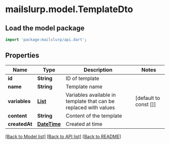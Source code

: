 # mailslurp.model.TemplateDto

## Load the model package
```dart
import 'package:mailslurp/api.dart';
```

## Properties
Name | Type | Description | Notes
------------ | ------------- | ------------- | -------------
**id** | **String** | ID of template | 
**name** | **String** | Template name | 
**variables** | [**List<TemplateVariable>**](TemplateVariable) | Variables available in template that can be replaced with values | [default to const []]
**content** | **String** | Content of the template | 
**createdAt** | [**DateTime**](DateTime) | Created at time | 

[[Back to Model list]](../README#documentation-for-models) [[Back to API list]](../README#documentation-for-api-endpoints) [[Back to README]](../README)


